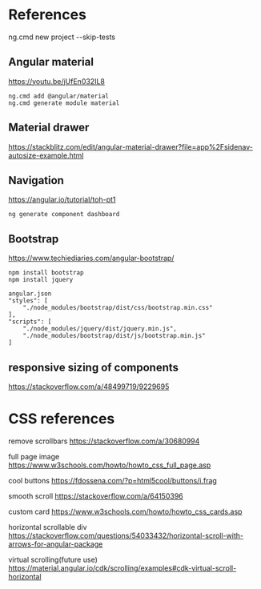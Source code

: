 # References

ng.cmd new project --skip-tests

## Angular material
https://youtu.be/jUfEn032IL8
```
ng.cmd add @angular/material
ng.cmd generate module material
```

## Material drawer
https://stackblitz.com/edit/angular-material-drawer?file=app%2Fsidenav-autosize-example.html


## Navigation
https://angular.io/tutorial/toh-pt1
```
ng generate component dashboard
```

## Bootstrap
https://www.techiediaries.com/angular-bootstrap/
```
npm install bootstrap
npm install jquery

angular.json
"styles": [
    "./node_modules/bootstrap/dist/css/bootstrap.min.css"
],
"scripts": [
    "./node_modules/jquery/dist/jquery.min.js",
    "./node_modules/bootstrap/dist/js/bootstrap.min.js"
]
```

## responsive sizing of components
https://stackoverflow.com/a/48499719/9229695


# CSS references

remove scrollbars
https://stackoverflow.com/a/30680994

full page image
https://www.w3schools.com/howto/howto_css_full_page.asp

cool buttons
https://fdossena.com/?p=html5cool/buttons/i.frag

smooth scroll
https://stackoverflow.com/a/64150396

custom card
https://www.w3schools.com/howto/howto_css_cards.asp

horizontal scrollable div
https://stackoverflow.com/questions/54033432/horizontal-scroll-with-arrows-for-angular-package

virtual scrolling(future use)
https://material.angular.io/cdk/scrolling/examples#cdk-virtual-scroll-horizontal